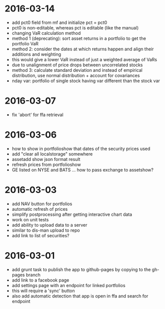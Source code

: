 # 2016-03-14
* add pct0 field from mf and initialize pct = pct0
 * pct0 is non-editable, whereas pct is editable (like the manual)
* changing VaR calculation method
 * method 1 (deprecating): sort asset returns in a portfolio to get the portfolio VaR
 * method 2: consider the dates at which returns happen and align their additions and weighting
  * this would give a lower VaR instead of just a weighted average of VaRs
  * due to unalignment of price drops between uncorrelated stocks
 * method 3: calculate standard deviation and instead of empirical distribution, use normal distribution + account for covariances
* nday var: portfolio of single stock having var different than the stock var

# 2016-03-07
* fix 'abort' for ffa retrieval

# 2016-03-06
* how to show in portfolioshow that dates of the security prices used
* add "clear all localstorage" somewhere
* assetadd show json format result
* refresh prices from portfolioshow
* GE listed on NYSE and BATS ... how to pass exchange to assetshow?

# 2016-03-03
* add NAV button for portfolios
* automatic refresh of prices
* simplify postprocessing after getting interactive chart data
* work on unit tests
* add ability to upload data to a server 
 * similar to dis-man upload to repo
* add link to list of securities?

# 2016-03-01
* add grunt task to publish the app to github-pages by copying to the gh-pages branch
* add link to a facebook page
* add settings page with an endpoint for linked portfolios
 * this will require a 'sync' button
 * also add automatic detection that app is open in ffa and search for endpoint

